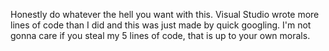 Honestly do whatever the hell you want with this. Visual Studio wrote more lines of code than I did and this was just made by quick googling. I'm not gonna care if you steal my 5 lines of code, that is up to your own morals.